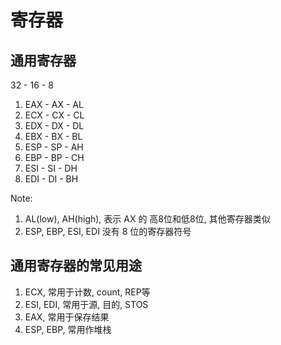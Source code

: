 # 寄存器

## 通用寄存器

32 - 16 - 8
1. EAX - AX - AL
2. ECX - CX - CL
3. EDX - DX - DL
4. EBX - BX - BL
5. ESP - SP - AH
6. EBP - BP - CH
7. ESI - SI - DH
8. EDI - DI - BH

Note:
1. AL(low), AH(high), 表示 AX 的 高8位和低8位, 其他寄存器类似
2. ESP, EBP, ESI, EDI 没有 8 位的寄存器符号

## 通用寄存器的常见用途

1. ECX, 常用于计数, count, REP等
2. ESI, EDI, 常用于源, 目的, STOS
3. EAX, 常用于保存结果
4. ESP, EBP, 常用作堆栈